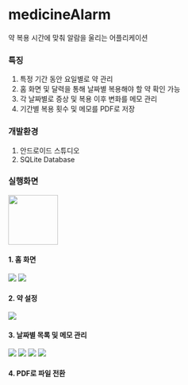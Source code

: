 # medicineAlarm

약 복용 시간에 맞춰 알람을 울리는 어플리케이션

### 특징
1. 특정 기간 동안 요일별로 약 관리
2. 홈 화면 및 달력을 통해 날짜별 복용해야 할 약 확인 가능
3. 각 날짜별로 증상 및 복용 이후 변화를 메모 관리
4. 기간별 복용 횟수 및 메모를 PDF로 저장

### 개발환경
1. 안드로이드 스튜디오
2. SQLite Database

### 실행화면
<img src="https://user-images.githubusercontent.com/59874084/73039438-698d2e80-3e99-11ea-996a-89c2cca3cb76.png" width="100px" height="100px"></img>

#### 1. 홈 화면
 
 
<img src="https://user-images.githubusercontent.com/59874084/73039440-6b56f200-3e99-11ea-9f2d-ec8af713db45.png"></img>
<img src="https://user-images.githubusercontent.com/59874084/73039442-6c881f00-3e99-11ea-96d7-b82d952bf21a.png"></img>
#### 2. 약 설정


<img src="https://user-images.githubusercontent.com/59874084/73039446-6e51e280-3e99-11ea-9256-ed9512cae60c.png"></img>

#### 3. 날짜별 목록 및 메모 관리


<img src="https://user-images.githubusercontent.com/59874084/73039447-714cd300-3e99-11ea-892a-56e3dcbf9aff.png"></img>
<img src="https://user-images.githubusercontent.com/59874084/73039449-714cd300-3e99-11ea-91e7-544fb81092f5.png"></img>
<img src="https://user-images.githubusercontent.com/59874084/73039450-714cd300-3e99-11ea-9441-2df279ab251d.png"></img>
<img src="https://user-images.githubusercontent.com/59874084/73039451-71e56980-3e99-11ea-864d-327cea084492.png"></img>

#### 4. PDF로 파일 전환 

